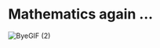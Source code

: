 #  Mathematics again ... 

![ByeGIF (2)](https://github.com/AvitBrian/math_for_ml/assets/113444617/a6ab5a91-ca46-4c6a-8b3a-665d63336873)

